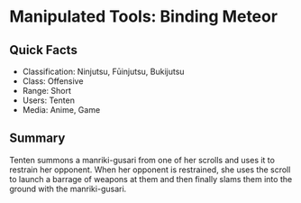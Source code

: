 # Manipulated Tools: Binding Meteor

## Quick Facts
- Classification: Ninjutsu, Fūinjutsu, Bukijutsu
- Class: Offensive
- Range: Short
- Users: Tenten
- Media: Anime, Game

## Summary
Tenten summons a manriki-gusari from one of her scrolls and uses it to restrain her opponent. When her opponent is restrained, she uses the scroll to launch a barrage of weapons at them and then finally slams them into the ground with the manriki-gusari.
